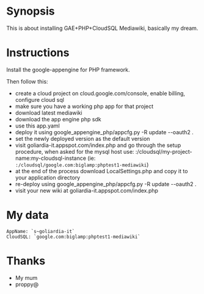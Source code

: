 Synopsis
========

This is about installing GAE+PHP+CloudSQL Mediawiki, basically my dream.

Instructions
============

Install the google-appengine for PHP framework.

Then follow this:


- create a cloud project on cloud.google.com/console, enable billing, configure cloud sql
- make sure you have a working php app for that project 
- download latest mediawiki
- download the app engine php sdk
- use this app.yaml
- deploy it using google_appengine_php/appcfg.py -R update --oauth2 .
- set the newly deployed version as the default version
- visit goliardia-it.appspot.com/index.php and go through the setup procedure, when asked for the mysql host use: :/cloudsql/my-project-name:my-cloudsql-instance (ie: `:/cloudsql/google.com:biglamp:phptest1-mediawiki`)
- at the end of the process download LocalSettings.php and copy it to your application directory
- re-deploy using google_appengine_php/appcfg.py -R update --oauth2 .
- visit your new wiki at goliardia-it.appspot.com/index.php

My data
=======

    AppName: `s~goliardia-it`
    CloudSQL: `google.com:biglamp:phptest1-mediawiki`


Thanks
======

- My mum
- proppy@
